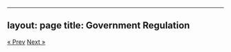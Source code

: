 
---
layout: page
title: Government Regulation
---


<!-- Pagination -->
<div class="pagination">
  <a class="pagination-item older" href="/06-Governance.md">&laquo; Prev</a>
  <a class="pagination-item newer" href="/08-Privacy.md">Next &raquo;</a>
</div>
